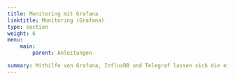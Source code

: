 ```yaml
---
title: Monitoring mit Grafana
linktitle: Monitoring (Grafana)
type: section
weight: 6
menu:
    main:
        parent: Anleitungen

summary: Mithilfe von Grafana, InfluxDB und Telegraf lassen sich die eingesetzten Windows Server und Komponenten überwachen. Diese Überwachung bietet einerseits einen Überblick über den aktuellen Status der Infrastruktur (Serverauslastung, Netzwerklast) und außerdem erleichtert es die Fehlersuche. 
---
```




